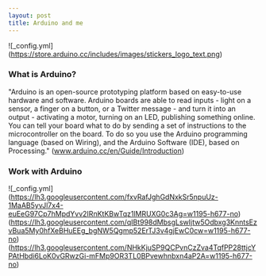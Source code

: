 ```yaml
---
layout: post
title: Arduino and me
---
```

![_config.yml] (https://store.arduino.cc/includes/images/stickers_logo_text.png)
### What is Arduino?
"Arduino is an open-source prototyping platform based on easy-to-use hardware and software. Arduino boards are able to read inputs - light on a sensor, a finger on a button, or a Twitter message - and turn it into an output - activating a motor, turning on an LED, publishing something online. You can tell your board what to do by sending a set of instructions to the microcontroller on the board. To do so you use the Arduino programming language (based on Wiring), and the Arduino Software (IDE), based on Processing." (www.arduino.cc/en/Guide/Introduction)

### Work with Arduino
![_config.yml] (https://lh3.googleusercontent.com/fxvRafJghGdNxkSr5npuUz-1MaAB5yvJl7x4-euEeG97Cp7hMpdYvv2IRnKtKBwTqz1lMRUXG0c3Ag=w1195-h677-no)(https://lh3.googleusercontent.com/qIBt998dMbsgLswIjtw5Odbxg3KnntsEzvBua5My0hfXeBHuEEg_bgNW5Qgmp52ErTJ3v4gjEwC0cw=w1195-h677-no) (https://lh3.googleusercontent.com/NHkKjuSP9QCPvnCzZva4TqfPP28ttjcYPAtHbdi6LoK0vGRwzGi-mFMp9OR3TL0BPvewhnbxn4aP2A=w1195-h677-no)
